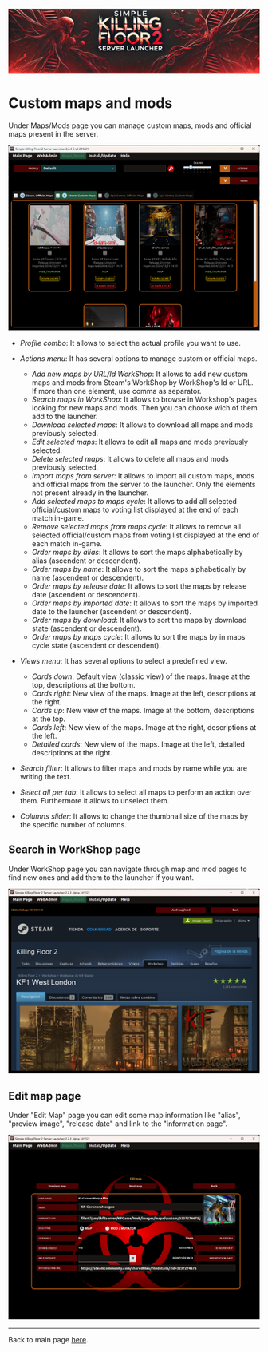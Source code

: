 ![Logo](images/kf2banner.png)

# Custom maps and mods

Under Maps/Mods page you can manage custom maps, mods and official maps present in the server.

![Launcher screenshot](images/screenshot04.png)

* _Profile combo_: It allows to select the actual profile you want to use.

* _Actions menu_: It has several options to manage custom or official maps.
  * _Add new maps by URL/Id WorkShop_: It allows to add new custom maps and mods from Steam's WorkShop by WorkShop's Id or URL. If more than one element, use comma as separator.
  * _Search maps in WorkShop_: It allows to browse in Workshop's pages looking for new maps and mods. Then you can choose wich of them add to the launcher.
  * _Download selected maps_: It allows to download all maps and mods previously selected.
  * _Edit selected maps_: It allows to edit all maps and mods previously selected.
  * _Delete selected maps_: It allows to delete all maps and mods previously selected.
  * _Import maps from server_: It allows to import all custom maps, mods and official maps from the server to the launcher. Only the elements not present already in the launcher.
  * _Add selected maps to maps cycle_: It allows to add all selected official/custom maps to voting list displayed at the end of each match in-game.
  * _Remove selected maps from maps cycle_: It allows to remove all selected official/custom maps from voting list displayed at the end of each match in-game.
  * _Order maps by alias_: It allows to sort the maps alphabetically by alias (ascendent or descendent).
  * _Order maps by name_: It allows to sort the maps alphabetically by name (ascendent or descendent).
  * _Order maps by release date_: It allows to sort the maps by release date (ascendent or descendent).
  * _Order maps by imported date_: It allows to sort the maps by imported date to the launcher (ascendent or descendent).
  * _Order maps by download_: It allows to sort the maps by download state (ascendent or descendent).
  * _Order maps by maps cycle_: It allows to sort the maps by in maps cycle state (ascendent or descendent).

* _Views menu_: It has several options to select a predefined view.
  * _Cards down_: Default view (classic view) of the maps. Image at the top, descriptions at the bottom.
  * _Cards right_: New view of the maps. Image at the left, descriptions at the right.
  * _Cards up_: New view of the maps. Image at the bottom, descriptions at the top.
  * _Cards left_: New view of the maps. Image at the right, descriptions at the left.
  * _Detailed cards_: New view of the maps. Image at the left, detailed descriptions at the right.
  
* _Search filter_: It allows to filter maps and mods by name while you are writing the text.

* _Select all per tab_: It allows to select all maps to perform an action over them. Furthermore it allows to unselect them.

* _Columns slider_: It allows to change the thumbnail size of the maps by the specific number of columns.

## Search in WorkShop page

Under WorkShop page you can navigate through map and mod pages to find new ones and add them to the launcher if you want. 

![Launcher screenshot](images/screenshot05.png)

## Edit map page

Under "Edit Map" page you can edit some map information like "alias", "preview image", "release date" and link to the "information page".

![Launcher screenshot](images/screenshot12.png)

---
Back to main page [here](../README.md).